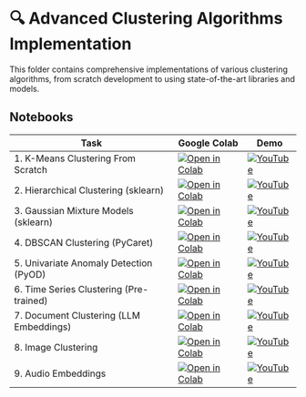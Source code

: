# 🔍 Advanced Clustering Algorithms Implementation

This folder contains comprehensive implementations of various clustering algorithms, from scratch development to using state-of-the-art libraries and models.

## Notebooks

| Task                                    | Google Colab                                                                                                     | Demo                                                                                  |
| --------------------------------------- | ---------------------------------------------------------------------------------------------------------------- | ------------------------------------------------------------------------------------- |
| 1. K-Means Clustering From Scratch      | [![Open in Colab](https://colab.research.google.com/assets/colab-badge.svg)](https://colab.research.google.com/) | [![YouTube](https://img.shields.io/badge/YouTube-Video-darkred)](https://youtube.com) |
| 2. Hierarchical Clustering (sklearn)    | [![Open in Colab](https://colab.research.google.com/assets/colab-badge.svg)](https://colab.research.google.com/) | [![YouTube](https://img.shields.io/badge/YouTube-Video-darkred)](https://youtube.com) |
| 3. Gaussian Mixture Models (sklearn)    | [![Open in Colab](https://colab.research.google.com/assets/colab-badge.svg)](https://colab.research.google.com/) | [![YouTube](https://img.shields.io/badge/YouTube-Video-darkred)](https://youtube.com) |
| 4. DBSCAN Clustering (PyCaret)          | [![Open in Colab](https://colab.research.google.com/assets/colab-badge.svg)](https://colab.research.google.com/) | [![YouTube](https://img.shields.io/badge/YouTube-Video-darkred)](https://youtube.com) |
| 5. Univariate Anomaly Detection (PyOD)  | [![Open in Colab](https://colab.research.google.com/assets/colab-badge.svg)](https://colab.research.google.com/) | [![YouTube](https://img.shields.io/badge/YouTube-Video-darkred)](https://youtube.com) |
| 6. Time Series Clustering (Pre-trained) | [![Open in Colab](https://colab.research.google.com/assets/colab-badge.svg)](https://colab.research.google.com/) | [![YouTube](https://img.shields.io/badge/YouTube-Video-darkred)](https://youtube.com) |
| 7. Document Clustering (LLM Embeddings) | [![Open in Colab](https://colab.research.google.com/assets/colab-badge.svg)](https://colab.research.google.com/) | [![YouTube](https://img.shields.io/badge/YouTube-Video-darkred)](https://youtube.com) |
| 8. Image Clustering                     | [![Open in Colab](https://colab.research.google.com/assets/colab-badge.svg)](https://colab.research.google.com/) | [![YouTube](https://img.shields.io/badge/YouTube-Video-darkred)](https://youtube.com) |
| 9. Audio Embeddings                     | [![Open in Colab](https://colab.research.google.com/assets/colab-badge.svg)](https://colab.research.google.com/) | [![YouTube](https://img.shields.io/badge/YouTube-Video-darkred)](https://youtube.com) |
